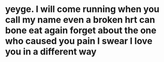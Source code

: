 # yeyge. I will come running when you call my name even a broken hrt can bone eat again forget about the one who caused you pain I swear I love you in a different way
